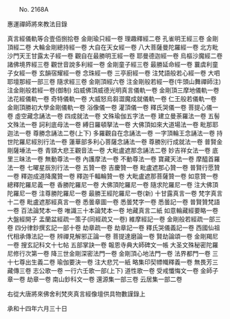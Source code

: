 ﻿　　No. 2168A

惠運禪師將來教法目錄

真言經儀軌等合壹佰捌拾卷    金剛瑜只經一卷  理趣釋經二卷  孔雀明王經三卷  金剛頂經二卷  大輪金剛總持經一卷  大自在天女經一卷  八大菩薩曼陀羅經一卷  北方毗沙門天王甘露太子經一卷  觀自在最勝明王經一卷  耶曼德迦經一卷  烏樞沙魔經二卷  諸佛境界經三卷  觀世音說多利經一卷  金剛童子經三卷  最勝延命經一卷  蘘虞利童子女經一卷  玄韻宿耀經一卷  念珠經一卷  三亭廚經一卷  注梵語般若心經一卷  大呬耶壇那經一部三卷  隨求經三卷  金剛頂經六卷  注金剛般若經一卷(牛頭山舞禪師注)  注金剛般若經一卷(御制)  焰威佛頂威德光明真言儀軌一卷  金剛頂三摩地儀軌一卷  法花經儀軌一卷  奇特儀軌一卷  大威怒烏芻澀魔成就儀軌一卷  仁王般若儀軌一卷  金剛頂勝初大學金剛儀軌一卷  浴像儀一卷  灌頂儀一卷  釋氏哭儀一卷  菩提心儀一卷  虛空藏念誦法一卷  四成就法一卷  文殊瑜伽五字法一卷  建立曼荼羅法一卷  五髻文殊法一卷  訶利底母法一卷  縛日羅頓拏法一卷  大佛頂如來大道場法一卷  毗那耶迦法一卷  尊勝念誦法二卷(上下)  多羅觀自在念誦法一卷  一字頂輪王念誦法一卷  持世陀羅尼經別行法一卷  蓮華部多利心菩薩念誦法一卷  尊勝別行成就法一卷  普賢金剛薩埵法一卷  青頸大悲王觀音法一卷  大毗盧遮那念誦法二卷  妙吉祥女法一卷  底里三昧法一卷  無動尊法一卷  內護摩法一卷  不動尊法一卷  寶藏天法一卷  摩醯首羅法一卷  七曜星辰別行法一卷  五贊一卷  吉慶贊一卷  毗盧遮那心贊一卷  普賢行愿贊一卷  釋迦成道降魔贊一卷  釋迦千輻輪贊一卷  大毗盧遮那菩薩贊一卷  如意贊一卷  總釋陀羅尼義一卷  香勝陀羅尼一卷  大佛頂陀羅尼一卷  隨求陀羅尼一卷  注大佛頂陀羅尼一卷  注尊勝陀羅尼一卷  最勝王經陀羅尼一卷(新)  十甘露真言一卷  梵字真言十二卷  毗盧遮那經真言一卷  悉曇章圖一卷  悉曇梵字一卷  悉曇記一卷  普賢贊梵語一卷  百法論梵本一卷  唯識三十本論梵本一卷  地藏真言二紙  如意輪藏經要略一卷  大盤經開子  盂蘭盆經疏一策子(同經疏又一卷)  維摩經記一卷  金剛般若經疏一部三卷  四分律鈔撰玄記一部十卷  劫章疏一卷  劫章記一卷  釋氏哭儀義記一卷  西國仙祖代相承傳法記一卷  辨禪見解邪正論一卷  菩提達磨論一卷  賢劫論頌一卷  金剛羯尼一卷  搜玄記科文十七帖  五部掌訣一卷  報恩寺典大師碑文一帳  大圣文殊秘密陀羅尼修行次第一卷  降三世金剛深密法門一卷  金剛頂心地法門一卷  法界都門一卷  三十七尊出生義二卷  瑜伽要決一卷  注大悲咒一紙  略集印契幖幟釋義一卷  無畏芳三藏傳三卷  志公歌一卷  一行六壬歌一部(上下)  道性歌一卷  受戒懺悔文一卷  金師子章一卷  劫章一卷  南山鈔科文一卷  還源集一部三卷  云居集一部二卷

右從大唐將來佛舍利梵夾真言經像壇供具物數謹錄上

承和十四年六月三十日
